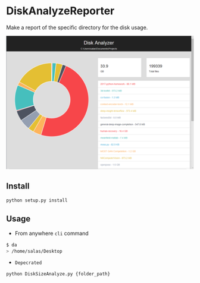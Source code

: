 # DiskAnalyzeReporter

Make a report of the specific directory for the disk usage.

![sample](sample.png)

## Install

```python
python setup.py install
```

## Usage


- From anywhere `cli` command

```bash
$ da
> /home/salas/Desktop

```

- `Depecrated`

```python
python DiskSizeAnalyze.py {folder_path}
```
